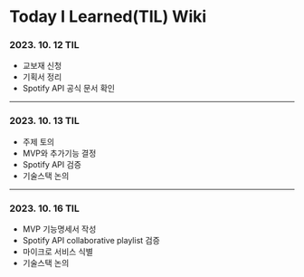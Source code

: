 # Today I Learned(TIL) Wiki

### 2023. 10. 12 TIL

- 교보재 신청
- 기획서 정리
- Spotify API 공식 문서 확인

---

### 2023. 10. 13 TIL

- 주제 토의
- MVP와 추가기능 결정
- Spotify API 검증
- 기술스택 논의

---

### 2023. 10. 16 TIL

- MVP 기능명세서 작성
- Spotify API collaborative playlist 검증
- 마이크로 서비스 식별
- 기술스택 논의
